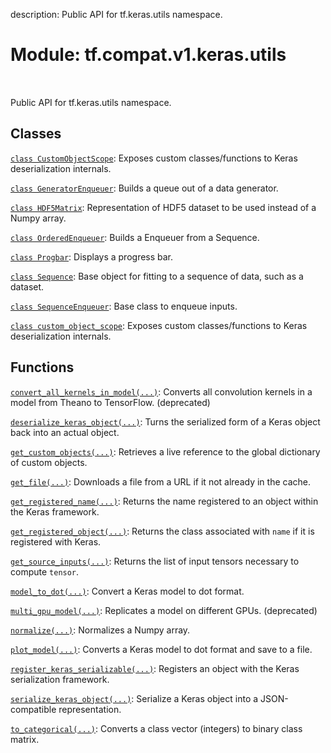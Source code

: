 description: Public API for tf.keras.utils namespace.

<div itemscope itemtype="http://developers.google.com/ReferenceObject">
<meta itemprop="name" content="tf.compat.v1.keras.utils" />
<meta itemprop="path" content="Stable" />
</div>

# Module: tf.compat.v1.keras.utils

<!-- Insert buttons and diff -->

<table class="tfo-notebook-buttons tfo-api nocontent" align="left">

</table>



Public API for tf.keras.utils namespace.



## Classes

[`class CustomObjectScope`](../../../../tf/keras/utils/CustomObjectScope.md): Exposes custom classes/functions to Keras deserialization internals.

[`class GeneratorEnqueuer`](../../../../tf/keras/utils/GeneratorEnqueuer.md): Builds a queue out of a data generator.

[`class HDF5Matrix`](../../../../tf/keras/utils/HDF5Matrix.md): Representation of HDF5 dataset to be used instead of a Numpy array.

[`class OrderedEnqueuer`](../../../../tf/keras/utils/OrderedEnqueuer.md): Builds a Enqueuer from a Sequence.

[`class Progbar`](../../../../tf/keras/utils/Progbar.md): Displays a progress bar.

[`class Sequence`](../../../../tf/keras/utils/Sequence.md): Base object for fitting to a sequence of data, such as a dataset.

[`class SequenceEnqueuer`](../../../../tf/keras/utils/SequenceEnqueuer.md): Base class to enqueue inputs.

[`class custom_object_scope`](../../../../tf/keras/utils/CustomObjectScope.md): Exposes custom classes/functions to Keras deserialization internals.

## Functions

[`convert_all_kernels_in_model(...)`](../../../../tf/keras/utils/convert_all_kernels_in_model.md): Converts all convolution kernels in a model from Theano to TensorFlow. (deprecated)

[`deserialize_keras_object(...)`](../../../../tf/keras/utils/deserialize_keras_object.md): Turns the serialized form of a Keras object back into an actual object.

[`get_custom_objects(...)`](../../../../tf/keras/utils/get_custom_objects.md): Retrieves a live reference to the global dictionary of custom objects.

[`get_file(...)`](../../../../tf/keras/utils/get_file.md): Downloads a file from a URL if it not already in the cache.

[`get_registered_name(...)`](../../../../tf/keras/utils/get_registered_name.md): Returns the name registered to an object within the Keras framework.

[`get_registered_object(...)`](../../../../tf/keras/utils/get_registered_object.md): Returns the class associated with `name` if it is registered with Keras.

[`get_source_inputs(...)`](../../../../tf/keras/utils/get_source_inputs.md): Returns the list of input tensors necessary to compute `tensor`.

[`model_to_dot(...)`](../../../../tf/keras/utils/model_to_dot.md): Convert a Keras model to dot format.

[`multi_gpu_model(...)`](../../../../tf/keras/utils/multi_gpu_model.md): Replicates a model on different GPUs. (deprecated)

[`normalize(...)`](../../../../tf/keras/utils/normalize.md): Normalizes a Numpy array.

[`plot_model(...)`](../../../../tf/keras/utils/plot_model.md): Converts a Keras model to dot format and save to a file.

[`register_keras_serializable(...)`](../../../../tf/keras/utils/register_keras_serializable.md): Registers an object with the Keras serialization framework.

[`serialize_keras_object(...)`](../../../../tf/keras/utils/serialize_keras_object.md): Serialize a Keras object into a JSON-compatible representation.

[`to_categorical(...)`](../../../../tf/keras/utils/to_categorical.md): Converts a class vector (integers) to binary class matrix.

